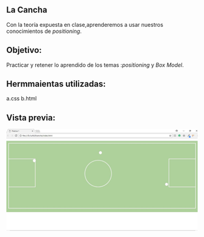 La Cancha
-----
Con la teoría expuesta en clase,aprenderemos a usar nuestros conocimientos de *positioning*.

Objetivo:
-----
Practicar y retener lo aprendido de los temas :*positioning* y *Box Model*.

Hermmaientas utilizadas:
-----
a.css
b.html

Vista previa:
----
![pagecancha](https://raw.githubusercontent.com/NatalyCortez/la-cancha/master/assents/img/Captura.JPG)
